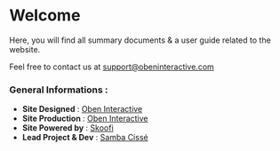 # Welcome
Here, you will find all summary documents & a user guide related to the website.

Feel free to contact us at support@obeninteractive.com

### General Informations :
* **Site Designed** : [Oben Interactive](http://obeninteractive.com)
* **Site Production** : [Oben Interactive](http://www.obeninteractive.com)
* **Site Powered by** : [Skoofi](http://www.skoofi.com)
* **Lead Project & Dev** : [Samba Cissé](https://twitter.com/_sambacisse)

